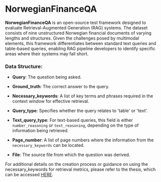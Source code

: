 
# NorwegianFinanceQA

  

**NorwegianFinanceQA** is an open-source test framework designed to evaluate Retrieval-Augmented Generation (RAG) systems. The dataset consists of nine unstructured Norwegian financial documents of varying lengths and structures. Given the challenges posed by multimodal elements, this framework differentiates between standard text queries and table-based queries, enabling RAG pipeline developers to identify specific areas where their systems may fall short.

  

### Data Structure:

-  **Query**: The question being asked.

-  **Ground_truth**: The correct answer to the query.

-  **Necessary_keywords**: A list of key terms and phrases required in the context window for effective retrieval.

-  **Query_type**: Specifies whether the query relates to 'table' or 'text'.

-  **Text_query_type**: For text-based queries, this field is either `number_reasoning` or `text_reasoning`, depending on the type of information being retrieved.

-  **Page_number**: A list of page numbers where the information from the `necessary_keywords` can be located.

-   **File**: The source file from which the question was derived.

For additional details on the creation process or guidance on using the necessary_keywords for retrieval metrics, please refer to the thesis, which can be accessed [HERE](https://openaccess.nhh.no/nhh-xmlui/bitstream/handle/11250/3178510/no.nhh%3awiseflow%3a7200393%3a61696255.pdf?sequence=1&isAllowed=y).
